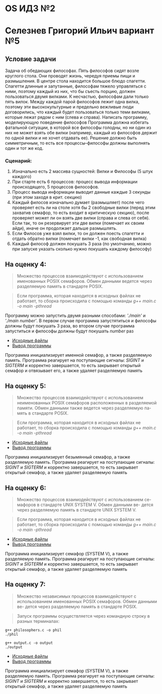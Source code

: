 # OS ИДЗ №2
# Селезнев Григорий Ильич вариант №5

## Условие задачи

Задача об обедающих философах. 
Пять философов сидят возле круглого стола. Они проводят жизнь, чередуя приемы пищи и размышления. В центре стола находится большое блюдо спагетти. Спагетти длинные и запутанные, философам тяжело управляться с ними, поэтому каждый из них, что бы съесть порцию, должен пользоваться двумя вилками. К несчастью, философам дали только пять вилок. Между каждой парой философов лежит одна вилка, поэтому эти высококультурные и предельно вежливые люди договорились, что каждый будет пользоваться только теми вилками, которые лежат рядом с ним (слева и справа). Написать программу, моделирующую поведение философов Программа должна избегать фатальной ситуации, в которой все философы голодны, но ни один из них не может взять обе вилки (например, каждый из философов держит по одной вилки и не хочет отдавать ее). Решение должно быть симметричным, то есть все процессы–философы должны выполнять один и тот же код.

### Сценарий:
1. Изначально есть 2 массива сущностей: Вилки и Философы (5 штук каждого)
2. При старте есть 6 процессов: процесс вывода информации происходящего, 5 процессов философов.
3. Процесс вывода информации выводит данные каждые 3 секунды (при этом заходя в крит. секцию)
4. Каждый филосов изначально думает (размышляет) после чего проверяет есть ли на столе хотя бы 2 свободные вилки (перед этим захватив семафор, то есть входит в критическую секцию), после проверяет может ли он взять две вилки (справа и слева от себя). Если так, то он резервирует эти две вилки (помечает их своим айди), иначе он продолжает дальше размышлять.
5. Если Филосов уже взял вилки, то он должен поесть спагетти и отдать обратно вилки (помечает вилки -1, как свободная вилка)
6. Каждый философ должен покушать 3 раза (по умолчанию, можно при запуске указать сколько нужно покушать каждому философу)

## На оценку 4:
> Множество процессов взаимодействуют с использованием именованных POSIX семафоров. Обмен данными ведется через разделяемую память в стандарте POSIX.

> Если программа, которая находится в исходных файлах не работает, то сборка происходила с помощью команды *g++ main.c -o main -pthread*

Программу можно запустить двумя разными способами: *'./main'* и *'./main number'*. В первом случае программа запустятиться и философы должны будут покушать 3 раза, во втором случае программа запуститься и философы должны будут покушать *number* раз

* [Исходные файлы](https://github.com/Grisha1232/OS_IDZ2/tree/main/4)
* [Вывод программы](https://github.com/Grisha1232/OS_IDZ2/blob/main/4/output_4.md)

Программа инициализирует именной семафор, а также разделяемую память. Программа реагирует на поступающие сигналы: *SIGINT* и *SIGTERM* и корректно завершается, то есть закрывает открытый семафор и отвязывает его, а также удаляет разделяемую память

## На оценку 5:
> Множество процессов взаимодействуют с использованием неименованных POSIX семафоров расположенных в разделяемой памяти. Обмен данными также ведется через разделяемую па- мять в стандарте POSIX.

> Если программа, которая находится в исходных файлах не работает, то сборка происходила с помощью команды *g++ main.c -o main -pthread*

* [Исходные файлы](https://github.com/Grisha1232/OS_IDZ2/tree/main/5)
* [Вывод программы](https://github.com/Grisha1232/OS_IDZ2/blob/main/5/output_5.md)

Программа инициализирует безымянный семафор, а также разделяемую память. Программа реагирует на поступающие сигналы: *SIGINT* и *SIGTERM* и корректно завершается, то есть закрывает открытый семафор, а также удаляет разделяемую память

## На оценку 6:
> Множество процессов взаимодействуют с использованием се- мафоров в стандарте UNIX SYSTEM V. Обмен данными ве- дется через разделяемую память в стандарте UNIX SYSTEM V.

> Если программа, которая находится в исходных файлах не работает, то сборка происходила с помощью команды *g++ main.c -o main -pthread*

* [Исходные файлы](https://github.com/Grisha1232/OS_IDZ2/tree/main/6)
* [Вывод программы](https://github.com/Grisha1232/OS_IDZ2/blob/main/6/output_6.md)

Программа инициализирует семафор (SYSTEM V), а также разделяемую память. Программа реагирует на поступающие сигналы: *SIGINT* и *SIGTERM* и корректно завершается, то есть закрывает открытый семафор, а также удаляет разделяемую память


## На оценку 7:
> Множество независимых процессов взаимодействуют с использованием именованных POSIX семафоров. Обмен данными ве- дется через разделяемую память в стандарте POSIX.

> Запуск программы осуществляется через командную строку в разных терминалах:
```
g++ philosophers.c -o phil
./phil
```
```
g++ output.c -o output
./output
```

* [Исходные файлы](https://github.com/Grisha1232/OS_IDZ2/tree/main/6)
* [Вывод программы](https://github.com/Grisha1232/OS_IDZ2/blob/main/6/output_6.md)

Программа инициализирует семафор (SYSTEM V), а также разделяемую память. Программа реагирует на поступающие сигналы: *SIGINT* и *SIGTERM* и корректно завершается, то есть закрывает открытый семафор, а также удаляет разделяемую память

